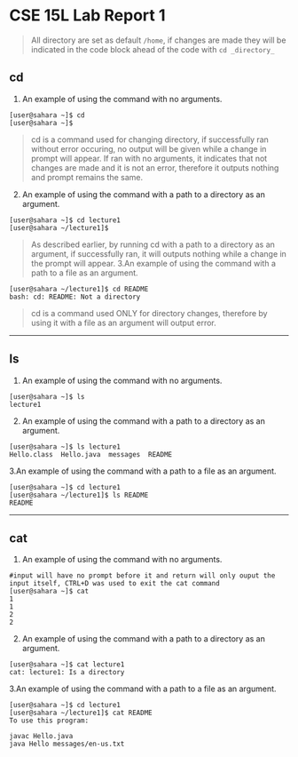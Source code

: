 # CSE 15L Lab Report 1

> All directory are set as default `/home`, if changes are made they will be indicated in the code block ahead of the code with `cd _directory_`

## cd
1. An example of using the command with no arguments.
```
[user@sahara ~]$ cd
[user@sahara ~]$
```
> cd is a command used for changing directory, if successfully ran without error occuring, no output will be given while a change in prompt will appear.
> If ran with no arguments, it indicates that not changes are made and it is not an error, therefore it outputs nothing and prompt remains the same.
2. An example of using the command with a path to a directory as an argument.
```
[user@sahara ~]$ cd lecture1
[user@sahara ~/lecture1]$ 
```
> As described earlier, by running cd with a path to a directory as an argument, if successfully ran, it will outputs nothing while a change in the prompt will appear.
3.An example of using the command with a path to a file as an argument.
```
[user@sahara ~/lecture1]$ cd README
bash: cd: README: Not a directory
```
> cd is a command used ONLY for directory changes, therefore by using it with a file as an argument will output error.
---
## ls
1. An example of using the command with no arguments.
```
[user@sahara ~]$ ls
lecture1
```
2. An example of using the command with a path to a directory as an argument.
```
[user@sahara ~]$ ls lecture1
Hello.class  Hello.java  messages  README
```
3.An example of using the command with a path to a file as an argument.
```
[user@sahara ~]$ cd lecture1
[user@sahara ~/lecture1]$ ls README
README
```
---
## cat
1. An example of using the command with no arguments.
```
#input will have no prompt before it and return will only ouput the input itself, CTRL+D was used to exit the cat command
[user@sahara ~]$ cat
1
1
2
2
```
2. An example of using the command with a path to a directory as an argument.
```
[user@sahara ~]$ cat lecture1
cat: lecture1: Is a directory
```
3.An example of using the command with a path to a file as an argument.
```
[user@sahara ~]$ cd lecture1
[user@sahara ~/lecture1]$ cat README
To use this program:

javac Hello.java
java Hello messages/en-us.txt
```
